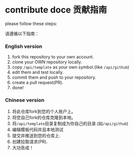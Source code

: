 # contribute doce 贡献指南

please follow these steps:

请遵循以下指南：

### English version
1. fork this repository to your own account.
2. clone your OWN repository locally.
3. copy `/api/template` as your own symbol.(like `/api/github`)
4. edit them and test locally.
5. commit them and push to your repository.
6. create a pull request(PR).
7. done!
### Chinese version 
1. 将此仓库fork到您的个人账户上。 
2. 将您自己fork的仓库克隆到本地。
3. 将`/api/template`目录复制成为你自己的目录.(如`/api/github`)
4. 编辑模板代码并且本地测试
5. 提交并推送到您的仓库上.
6. 创建拉取请求(PR).
7. 大功告成！